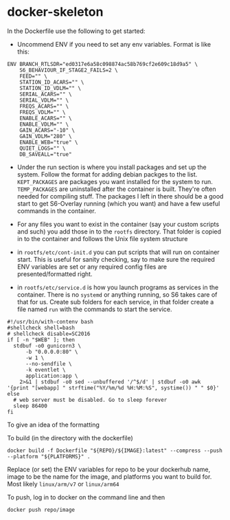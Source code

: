 # docker-skeleton

In the Dockerfile use the following to get started:

* Uncommend ENV if you need to set any env variables. Format is like this:

```shell
ENV BRANCH_RTLSDR="ed0317e6a58c098874ac58b769cf2e609c18d9a5" \
    S6_BEHAVIOUR_IF_STAGE2_FAILS=2 \
    FEED="" \
    STATION_ID_ACARS="" \
    STATION_ID_VDLM="" \
    SERIAL_ACARS="" \
    SERIAL_VDLM="" \
    FREQS_ACARS="" \
    FREQS_VDLM="" \
    ENABLE_ACARS="" \
    ENABLE_VDLM="" \
    GAIN_ACARS="-10" \
    GAIN_VDLM="280" \
    ENABLE_WEB="true" \
    QUIET_LOGS="" \
    DB_SAVEALL="true"
```

* Under the run section is where you install packages and set up the system. Follow the format for adding debian packges to the list. `KEPT_PACKAGES` are packages you want installed for the system to run. `TEMP_PACKAGES` are uninstalled after the container is built. They're often needed for compiling stuff. The packages I left in there should be a good start to get S6-Overlay running (which you want) and have a few useful commands in the container.

* For any files you want to exist in the container (say your custom scripts and such) you add those in to the `rootfs` directory. That folder is copied in to the container and follows the Unix file system structure

* in `rootfs/etc/cont-init.d` you can put scripts that will run on container start. This is useful for sanity checking, say to make sure the required ENV variables are set or any required config files are presented/formatted right.

* in `rootfs/etc/service.d` is how you launch programs as services in the container. There is no `systemd` or anything running, so S6 takes care of that for us. Create sub folders for each service, in that folder create a file named `run` with the commands to start the service.

```shell
#!/usr/bin/with-contenv bash
#shellcheck shell=bash
# shellcheck disable=SC2016
if [ -n "$WEB" ]; then
  stdbuf -o0 gunicorn3 \
      -b "0.0.0.0:80" \
      -w 1 \
      --no-sendfile \
      -k eventlet \
      application:app \
    2>&1 | stdbuf -o0 sed --unbuffered '/^$/d' | stdbuf -o0 awk '{print "[webapp] " strftime("%Y/%m/%d %H:%M:%S", systime()) " " $0}'
else
  # web server must be disabled. Go to sleep forever
  sleep 86400
fi
```

To give an idea of the formatting

To build (in the directory with the dockerfile)

```shell
docker build -f Dockerfile "${REPO}/${IMAGE}:latest" --compress --push --platform "${PLATFORMS}" .
```

Replace (or set) the ENV variables for repo to be your dockerhub name, image to be the name for the image, and platforms you want to build for. Most likely `linux/arm/v7` or `linux/arm64`

To push, log in to docker on the command line and then

```shell
docker push repo/image
```
